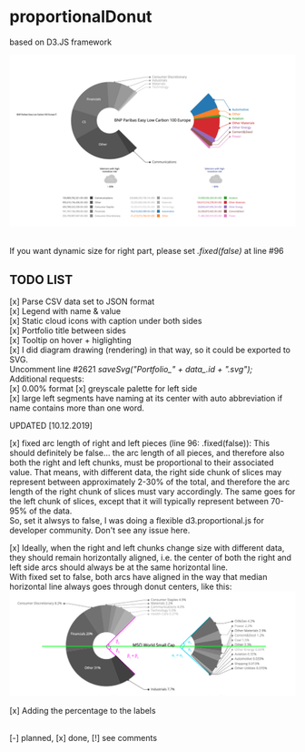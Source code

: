 # proportionalDonut
based on D3.JS framework


![alt tag](https://raw.githubusercontent.com/vkuchinov/proportionalDonut/master/assets/sample.png)

<br>
If you want dynamic size for right part, please set <i>.fixed(false)</i> at line #96 
<br>
<h2>TODO LIST</H2>

[x] Parse CSV data set to JSON format<br>
[x] Legend with name & value<br>
[x] Static cloud icons with caption under both sides<br>
[x] Portfolio title between sides<br>
[x] Tooltip on hover + higlighting<br>
[x] I did diagram drawing (rendering) in that way, so it could be exported to SVG.<br>
    Uncomment line #2621 <i>saveSvg("Portfolio_" + data_.id + ".svg");</i><br>
Additional requests:<br>
[x] 0.00% format
[x] greyscale palette for left side<br>
[x] large left segments have naming at its center with auto abbreviation if name contains more than one word.

UPDATED [10.12.2019]

[x] fixed arc length of right and left pieces (line 96: .fixed(false)):
    This should definitely be false... the arc length of all pieces, and therefore also both the right and left chunks, must be     proportional to their associated value. 
    That means, with different data, the right side chunk of slices may represent between approximately 2-30% of 
    the total, and therefore the arc length of the right chunk of slices must vary accordingly. 
    The same goes for the left chunk of slices, except that it will typically represent between 70-95% of the data.
    <br>So, set it alwsys to false, I was doing a flexible d3.proportional.js for developer community.
    Don't see any issue here.
    
[x] Ideally, when the right and left chunks change size with different data, 
    they should remain horizontally aligned, i.e. the center of both the right and left side arcs 
    should always be at the same horizontal line.
    <br>With fixed set to false, both arcs have aligned in the way that median horizontal line always goes through
    donut centers, like this:
    <br>![alt tag](https://raw.githubusercontent.com/vkuchinov/proportionalDonut/master/assets/sample2.png)
    
[x] Adding the percentage to the labels
    
<br>[-] planned, [x] done, [!] see comments<br>

